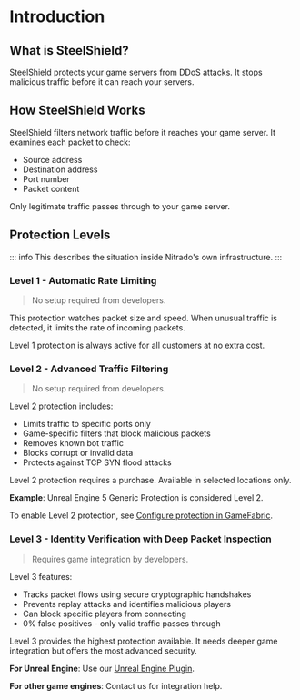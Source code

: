 # Introduction

## What is SteelShield?

SteelShield protects your game servers from DDoS attacks. It stops malicious traffic before it can reach your servers.

## How SteelShield Works

SteelShield filters network traffic before it reaches your game server. It examines each packet to check:
- Source address
- Destination address  
- Port number
- Packet content

Only legitimate traffic passes through to your game server.

## Protection Levels

::: info
This describes the situation inside Nitrado's own infrastructure.
:::

### Level 1 - Automatic Rate Limiting

> No setup required from developers.

This protection watches packet size and speed. When unusual traffic is detected, it limits the rate of incoming packets.

Level 1 protection is always active for all customers at no extra cost.

### Level 2 - Advanced Traffic Filtering

> No setup required from developers.

Level 2 protection includes:
- Limits traffic to specific ports only
- Game-specific filters that block malicious packets
- Removes known bot traffic
- Blocks corrupt or invalid data
- Protects against TCP SYN flood attacks

Level 2 protection requires a purchase. Available in selected locations only.

**Example**: Unreal Engine 5 Generic Protection is considered Level 2.

To enable Level 2 protection, see [Configure protection in GameFabric](/steelshield/gamefabric/gamefabric).

### Level 3 - Identity Verification with Deep Packet Inspection

> Requires game integration by developers.

Level 3 features:
- Tracks packet flows using secure cryptographic handshakes
- Prevents replay attacks and identifies malicious players
- Can block specific players from connecting
- 0% false positives - only valid traffic passes through

Level 3 provides the highest protection available. It needs deeper game integration but offers the most advanced security.

**For Unreal Engine**: Use our [Unreal Engine Plugin](/steelshield/unreal-engine-plugin/using-the-plugin).

**For other game engines**: Contact us for integration help.
